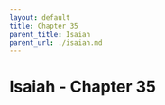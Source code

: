 ```yaml
---
layout: default
title: Chapter 35
parent_title: Isaiah
parent_url: ./isaiah.md
---
```


# Isaiah - Chapter 35
